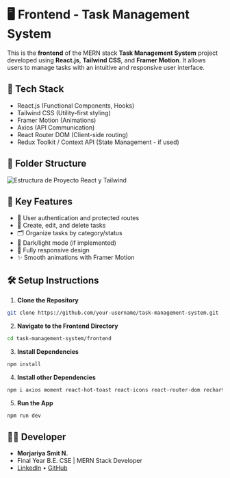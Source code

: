 # 🖥️ Frontend - Task Management System

This is the **frontend** of the MERN stack **Task Management System** project developed using **React.js**, **Tailwind CSS**, and **Framer Motion**. It allows users to manage tasks with an intuitive and responsive user interface.

## 🚀 Tech Stack

- React.js (Functional Components, Hooks)
- Tailwind CSS (Utility-first styling)
- Framer Motion (Animations)
- Axios (API Communication)
- React Router DOM (Client-side routing)
- Redux Toolkit / Context API (State Management - if used)

## 📂 Folder Structure
![Estructura de Proyecto React y Tailwind](https://github.com/user-attachments/assets/ed0948d9-2246-4f4d-b644-a278e0ec7870)



## 🎯 Key Features

- 🔐 User authentication and protected routes
- 📝 Create, edit, and delete tasks
- 🗂️ Organize tasks by category/status
- 🌙 Dark/light mode (if implemented)
- 📱 Fully responsive design
- ✨ Smooth animations with Framer Motion

## 🛠️ Setup Instructions

1. **Clone the Repository**

```bash
git clone https://github.com/your-username/task-management-system.git
```

2. **Navigate to the Frontend Directory** 

```bash
cd task-management-system/frontend
```
3. **Install Dependencies** 

```bash
npm install
```
4. **Install other Dependencies** 

```bash
npm i axios moment react-hot-toast react-icons react-router-dom recharts
```

5. **Run the App**
 
```bash
npm run dev
```


## 👨‍💻 Developer

- **Morjariya Smit N.**
- Final Year B.E. CSE | MERN Stack Developer  
- [LinkedIn](https://www.linkedin.com/in/smit-morjariya021/) • [GitHub](https://github.com/smitmorjariya)

